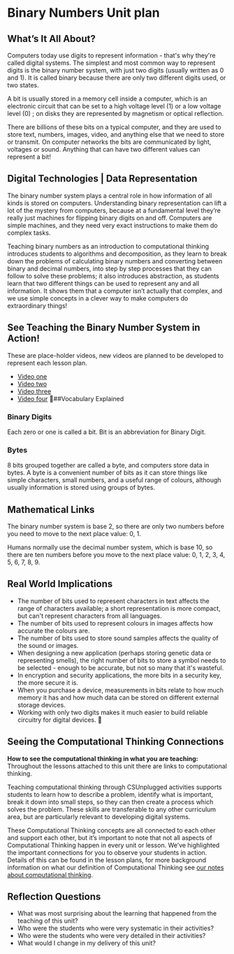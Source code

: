# Binary Numbers Unit plan

## What’s It All About?

Computers today use digits to represent information - that's why they're called digital systems. The simplest and most common way to represent digits is the binary number system, with just two digits (usually written as 0 and 1). It is called binary because there are only two different digits used, or two states.

A bit is usually stored in a memory cell inside a computer, which is an electronic circuit that can be set to a high voltage level (1) or a low voltage level (0) ; on disks they are represented by magnetism or optical reflection.

There are billions of these bits on a typical computer, and they are used to store text, numbers, images, video, and anything else that we need to store or transmit. On computer networks the bits are communicated by light, voltages or sound. Anything that can have two different values can represent a bit!

## Digital Technologies | Data Representation

The binary number system plays a central role in how information of all kinds is stored on computers. Understanding binary representation can lift a lot of the mystery from computers, because at a fundamental level they’re really just machines for flipping binary digits on and off. Computers are simple machines, and they need very exact instructions to make them do complex tasks.

Teaching binary numbers as an introduction to computational thinking introduces students to algorithms and decomposition, as they learn to break down the problems of calculating binary numbers and converting between binary and decimal numbers, into step by step processes that they can follow to solve these problems; it also introduces abstraction, as students learn that two different things can be used to represent any and all information. It shows them that a computer isn’t actually that complex, and we use simple concepts in a clever way to make computers do extraordinary things!

## See Teaching the Binary Number System in Action!

These are place-holder videos, new videos are planned to be developed to represent each lesson plan.

- [Video one](https://www.youtube.com/watch?v=b6vHZ95XDwU)
- [Video two](https://www.youtube.com/watch?v=Pz7dLWvi2w0)
- [Video three](https://www.youtube.com/watch?v=xc0stfTVE_8)
- [Video four](https://www.youtube.com/watch?v=GUqle9RE3Y8)

##Vocabulary Explained

### Binary Digits

Each zero or one is called a bit. Bit is an abbreviation for Binary Digit.

### Bytes

8 bits grouped together are called a byte, and computers store data in bytes. A byte is a convenient number of bits as it can store things like simple characters, small numbers, and a useful range of colours, although usually information is stored using groups of bytes.

## Mathematical Links

The binary number system is base 2, so there are only two numbers before you need to move to the next place value: 0, 1.

Humans normally use the decimal number system, which is base 10, so there are ten numbers before you move to the next place value: 0, 1, 2, 3, 4, 5, 6, 7, 8, 9.

## Real World Implications

- The number of bits used to represent characters in text affects the range of characters available; a short representation is more compact, but can't represent characters from all languages.
- The number of bits used to represent colours in images affects how accurate the colours are.
- The number of bits used to store sound samples affects the quality of the sound or images.
- When designing a new application (perhaps storing genetic data or representing smells), the right number of bits to store a symbol needs to be selected - enough to be accurate, but not so many that it's wasteful.
- In encryption and security applications, the more bits in a security key, the more secure it is.
- When you purchase a device, measurements in bits relate to how much memory it has and how much data can be stored on different external storage devices.
- Working with only two digits makes it much easier to build reliable circuitry for digital devices.

## Seeing the Computational Thinking Connections

**How to see the computational thinking in what you are teaching:**
Throughout the lessons attached to this unit there are links to computational thinking.

Teaching computational thinking through CSUnplugged activities supports students to learn how to describe a problem, identify what is important, break it down into small steps, so they can then create a process which solves the problem. These skills are transferable to any other curriculum area, but are particularly relevant to developing digital systems.

These Computational Thinking concepts are all connected to each other and support each other, but it’s important to note that not all aspects of Computational Thinking happen in every unit or lesson. We’ve highlighted the important connections for you to observe your students in action. Details of this can be found in the lesson plans, for more background information on what our definition of Computational Thinking see [our notes about computational thinking](https://docs.google.com/document/d/1J_FmbX_KZ39_MlZ6QNRkUuGkJgbf5d9OSCH4shQx33Y/edit?usp=sharing).

## Reflection Questions

- What was most surprising about the learning that happened from the teaching of this unit?
- Who were the students who were very systematic in their activities?
- Who were the students who were very detailed in their activities?
- What would I change in my delivery of this unit?
